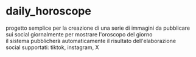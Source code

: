 # daily_horoscope
progetto semplice per la creazione di una serie di immagini da pubblicare sui social giornalmente  per mostrare l'oroscopo del giorno  
il sistema pubblicherà automaticamente il risultato dell'elaborazione  
social supportati: tiktok, instagram, X
